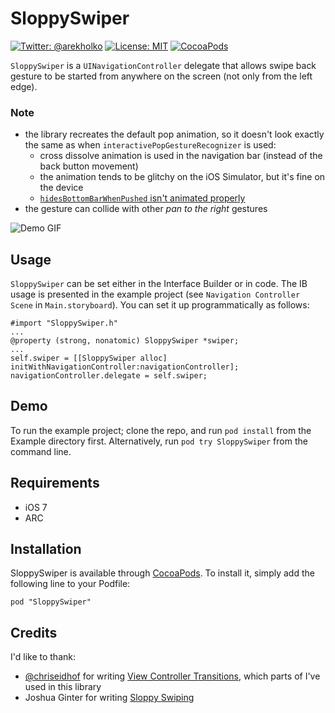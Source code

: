 # SloppySwiper

[![Twitter: @arekholko](https://img.shields.io/badge/contact-@arekholko-red.svg?style=flat)](https://twitter.com/arekholko)
[![License: MIT](https://img.shields.io/badge/license-MIT-red.svg?style=flat)](https://github.com/fastred/SloppySwiper/blob/master/LICENSE)
[![CocoaPods](https://img.shields.io/cocoapods/v/SloppySwiper.svg?style=flat)](https://github.com/fastred/SloppySwiper)

`SloppySwiper` is a `UINavigationController` delegate that allows swipe back gesture to be started from anywhere on the screen (not only from the left edge).

### Note
* the library recreates the default pop animation, so it doesn't look exactly the same as when `interactivePopGestureRecognizer` is used:
  - cross dissolve animation is used in the navigation bar (instead of the back button movement)
  - the animation tends to be glitchy on the iOS Simulator, but it's fine on the device
  - [`hidesBottomBarWhenPushed` isn't animated properly](https://github.com/fastred/SloppySwiper/issues/2)
* the gesture can collide with other *pan to the right* gestures

![Demo GIF](https://raw.githubusercontent.com/fastred/SloppySwiper/master/demo.gif)

## Usage

`SloppySwiper` can be set either in the Interface Builder or in code. The IB usage is presented in the example project (see `Navigation Controller Scene` in `Main.storyboard`). You can set it up programmatically as follows:

```obj-c
#import "SloppySwiper.h"
...
@property (strong, nonatomic) SloppySwiper *swiper;
...
self.swiper = [[SloppySwiper alloc] initWithNavigationController:navigationController];
navigationController.delegate = self.swiper;
```

## Demo

To run the example project; clone the repo, and run `pod install` from the Example directory first. Alternatively, run ```pod try SloppySwiper``` from the command line.

## Requirements

* iOS 7
* ARC

## Installation

SloppySwiper is available through [CocoaPods](http://cocoapods.org). To install
it, simply add the following line to your Podfile:

    pod "SloppySwiper"



## Credits

I'd like to thank:

* [@chriseidhof](https://github.com/chriseidhof) for writing [View Controller Transitions](http://www.objc.io/issue-5/view-controller-transitions.html), which parts of I've used in this library
* Joshua Ginter for writing [Sloppy Swiping](http://www.thenewsprint.co/2014/04/16/sloppy-swiping/)